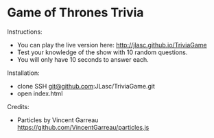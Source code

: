# Game of Thrones Trivia #

Instructions:
- You can play the live version here: http://jlasc.github.io/TriviaGame
- Test your knowledge of the show with 10 random questions. 
- You will only have 10 seconds to answer each. 


Installation:
- clone SSH git@github.com:JLasc/TriviaGame.git
- open index.html


Credits:
- Particles by Vincent Garreau https://github.com/VincentGarreau/particles.js 

